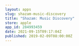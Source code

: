 ```yaml
---
layout: apps
slug: shazam-music-discovery
title: "Shazam: Music Discovery"
store: apple
app_id: 284993459
date: 2021-09-15T09:17:04Z
published: 2019-02-09T08:00:00Z
---
```

